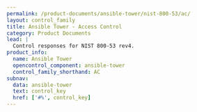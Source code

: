 ```yaml
---
permalink: /product-documents/ansible-tower/nist-800-53/ac/
layout: control_family
title: Ansible Tower - Access Control
category: Product Documents
lead: |
  Control responses for NIST 800-53 rev4.
product_info:
  name: Ansible Tower
  opencontrol_component: ansible-tower
  control_family_shorthand: AC
subnav:
  data: ansible-tower
  text: control_key
  href: ['#%', control_key]
---
```

